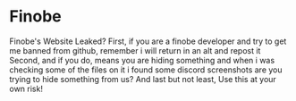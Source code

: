 # Finobe
Finobe's Website Leaked?
First, if you are a finobe developer and try to get me banned from github, remember i will return in an alt and repost it
Second, and if you do, means you are hiding something and when i was checking some of the files on it i found some discord screenshots are you trying to hide something from us?
And last but not least, Use this at your own risk!
